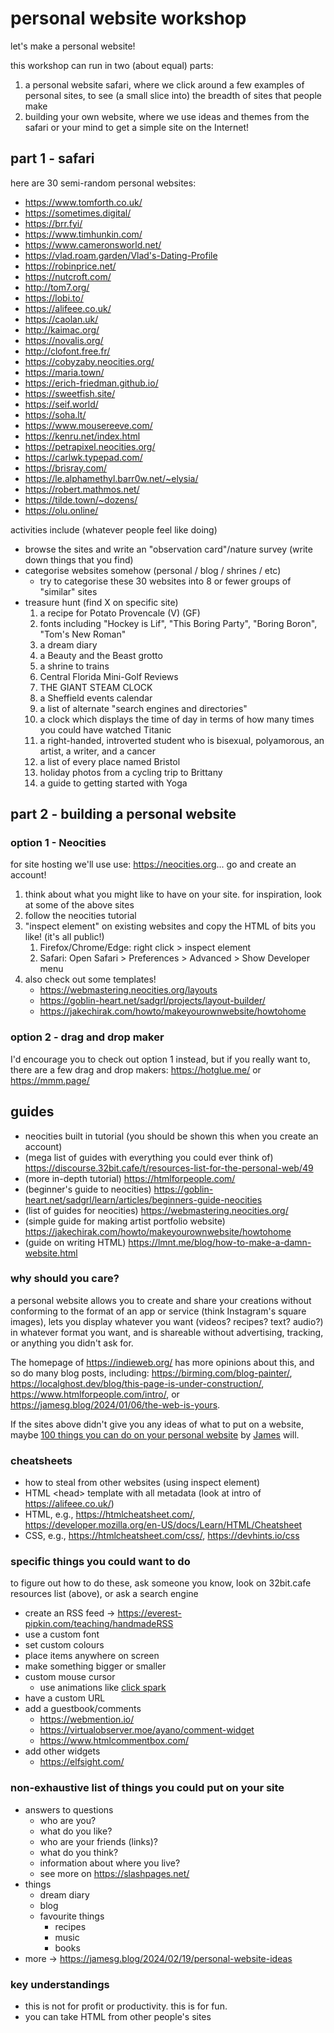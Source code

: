 # personal website workshop

let's make a personal website!

this workshop can run in two (about equal) parts:

1. a personal website safari, where we click around a few examples of personal sites, to see (a small slice into) the breadth of sites that people make
2. building your own website, where we use ideas and themes from the safari or your mind to get a simple site on the Internet!

## part 1 - safari

here are 30 semi-random personal websites:

- <https://www.tomforth.co.uk/>
- <https://sometimes.digital/>
- <https://brr.fyi/>
- <https://www.timhunkin.com/>
- <https://www.cameronsworld.net/>
- <https://vlad.roam.garden/Vlad's-Dating-Profile>
- <https://robinprice.net/>
- <https://nutcroft.com/>
- <http://tom7.org/>
- <https://lobi.to/>
- <https://alifeee.co.uk/>
- <https://caolan.uk/>
- <http://kaimac.org/>
- <https://novalis.org/>
- <http://clofont.free.fr/>
- <https://cobyzaby.neocities.org/>
- <https://maria.town/>
- <https://erich-friedman.github.io/>
- <https://sweetfish.site/>
- <https://seif.world/>
- <https://soha.lt/>
- <https://www.mousereeve.com/>
- <https://kenru.net/index.html>
- <https://petrapixel.neocities.org/>
- <https://carlwk.typepad.com/>
- <https://brisray.com/>
- <https://le.alphamethyl.barr0w.net/~elysia/>
- <https://robert.mathmos.net/>
- <https://tilde.town/~dozens/>
- <https://olu.online/>

activities include (whatever people feel like doing)

- browse the sites and write an "observation card"/nature survey (write down things that you find)
- categorise websites somehow (personal / blog / shrines / etc)
    - try to categorise these 30 websites into 8 or fewer groups of "similar" sites
- treasure hunt (find X on specific site)
    1. a recipe for Potato Provencale (V) (GF)
    2. fonts including "Hockey is Lif", "This Boring Party", "Boring Boron", "Tom's New Roman"
    3. a dream diary
    4. a Beauty and the Beast grotto
    5. a shrine to trains
    6. Central Florida Mini-Golf Reviews
    7. THE GIANT STEAM CLOCK
    8. a Sheffield events calendar
    9. a list of alternate "search engines and directories"
    10. a clock which displays the time of day in terms of how many times you could have watched Titanic
    11. a right-handed, introverted student who is bisexual, polyamorous, an artist, a writer, and a cancer
    12. a list of every place named Bristol
    13. holiday photos from a cycling trip to Brittany
    14. a guide to getting started with Yoga

## part 2 - building a personal website

### option 1 - Neocities

for site hosting we'll use use: <https://neocities.org>... go and create an account!

1. think about what you might like to have on your site. for inspiration, look at some of the above sites
2. follow the neocities tutorial
3. "inspect element" on existing websites and copy the HTML of bits you like! (it's all public!)
    1. Firefox/Chrome/Edge: right click > inspect element
    2. Safari: Open Safari > Preferences > Advanced > Show Developer menu
4. also check out some templates!
    - <https://webmastering.neocities.org/layouts>
    - <https://goblin-heart.net/sadgrl/projects/layout-builder/>
    - <https://jakechirak.com/howto/makeyourownwebsite/howtohome>

### option 2 - drag and drop maker

I'd encourage you to check out option 1 instead, but if you really want to, there are a few drag and drop makers: https://hotglue.me/ or https://mmm.page/

## guides

- neocities built in tutorial (you should be shown this when you create an account)
- (mega list of guides with everything you could ever think of) https://discourse.32bit.cafe/t/resources-list-for-the-personal-web/49
- (more in-depth tutorial) <https://htmlforpeople.com/>
- (beginner's guide to neocities) <https://goblin-heart.net/sadgrl/learn/articles/beginners-guide-neocities>
- (list of guides for neocities) <https://webmastering.neocities.org/>
- (simple guide for making artist portfolio website) <https://jakechirak.com/howto/makeyourownwebsite/howtohome>
- (guide on writing HTML) <https://lmnt.me/blog/how-to-make-a-damn-website.html>

### why should you care?

a personal website allows you to create and share your creations without conforming to the format of an app or service (think Instagram's square images), lets you display whatever you want (videos? recipes? text? audio?) in whatever format you want, and is shareable without advertising, tracking, or anything you didn't ask for.

The homepage of <https://indieweb.org/> has more opinions about this, and so do many blog posts, including: <https://birming.com/blog-painter/>, <https://localghost.dev/blog/this-page-is-under-construction/>, <https://www.htmlforpeople.com/intro/>, or <https://jamesg.blog/2024/01/06/the-web-is-yours>.

If the sites above didn't give you any ideas of what to put on a website, maybe [100 things you can do on your personal website](https://jamesg.blog/2024/02/19/personal-website-ideas) by [James](https://jamesg.blog/) will.

### cheatsheets

- how to steal from other websites (using inspect element)
- HTML \<head\> template with all metadata (look at intro of https://alifeee.co.uk/)
- HTML, e.g., <https://htmlcheatsheet.com/>, <https://developer.mozilla.org/en-US/docs/Learn/HTML/Cheatsheet>
- CSS, e.g., <https://htmlcheatsheet.com/css/>, <https://devhints.io/css>

### specific things you could want to do

to figure out how to do these, ask someone you know, look on 32bit.cafe resources list (above), or ask a search engine

- create an RSS feed -> <https://everest-pipkin.com/teaching/handmadeRSS>
- use a custom font
- set custom colours
- place items anywhere on screen
- make something bigger or smaller
- custom mouse cursor
    - use animations like [click spark](https://github.com/hexagoncircle/click-spark)
- have a custom URL
- add a guestbook/comments
    - <https://webmention.io/>
    - <https://virtualobserver.moe/ayano/comment-widget>
    - https://www.htmlcommentbox.com/
- add other widgets
    - https://elfsight.com/

### non-exhaustive list of things you could put on your site

- answers to questions
    - who are you?
    - what do you like?
    - who are your friends (links)?
    - what do you think?
    - information about where you live?
    - see more on <https://slashpages.net/>
- things
    - dream diary
    - blog
    - favourite things
        - recipes
        - music
        - books
- more -> <https://jamesg.blog/2024/02/19/personal-website-ideas>

### key understandings

- this is not for profit or productivity. this is for fun.
- you can take HTML from other people's sites
